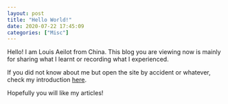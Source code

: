 ```yaml
---
layout: post
title: "Hello World!" 
date: 2020-07-22 17:45:09
categories: ["Misc"]
---
```


Hello! I am Louis Aeilot from China. This blog you are viewing now is mainly for sharing what I learnt or recording what I experienced.

If you did not know about me but open the site by accident or whatever, check my introduction [here](https://github.com/aeilot).

Hopefully you will like my articles!